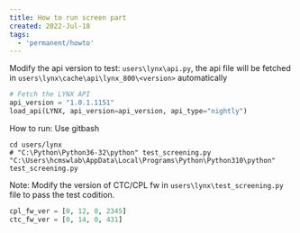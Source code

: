```yaml
---
title: How to run screen part
created: 2022-Jul-18
tags:
  - 'permanent/howto'
---
```


Modify the api version to test: `users\lynx\api.py`, the api file will be fetched in `users\lynx\cache\api\lynx_800\<version>` automatically

```python
# Fetch the LYNX API
api_version = "1.0.1.1151"
load_api(LYNX, api_version=api_version, api_type="nightly")
```

How to run:
Use gitbash
```shell
cd users/lynx
# "C:\Python\Python36-32\python" test_screening.py
"C:\Users\hcmswlab\AppData\Local\Programs\Python\Python310\python" test_screening.py
```

Note:
Modify the version of CTC/CPL fw in `users\lynx\test_screening.py` file to pass the test codition.

```python
cpl_fw_ver = [0, 12, 0, 2345]
ctc_fw_ver = [0, 14, 0, 431]
```



